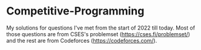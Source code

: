 # Competitive-Programming
My solutions for questions I've met from the start of 2022 till today.
Most of those questions are from CSES's problemset (https://cses.fi/problemset/) and the rest are from Codeforces (https://codeforces.com/).
